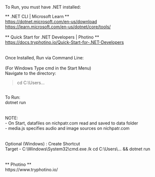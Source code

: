 To Run, you must have .NET installed:

** .NET CLI | Microsoft Learn  ** <br>
https://dotnet.microsoft.com/en-us/download <br>
https://learn.microsoft.com/en-us/dotnet/core/tools/
<br>
<br>
** Quick Start for .NET Developers | Photino ** <br>
https://docs.tryphotino.io/Quick-Start-for-.NET-Developers
<br>
<br>
<br>
Once Installed, Run via Command Line:<br>
<br>
(For Windows Type cmd in the Start Menu)<br>
Navigate to the directory:
>cd C:\Users\...
<br>
To Run:<br>
dotnet run 
<br>
<br>
<br>
NOTE:<br>
 - On Start, datafiles on nichpatr.com read and saved to data folder<br>
 - media.js specifies audio and image sources on nichpatr.com
<br>
<br>
<br>
Optional (Windows) : Create Shortcut<br>
Target - C:\Windows\System32\cmd.exe /k cd C:\Users\... && dotnet run
<br>
<br>
<br>
** Photino **<br>
https://www.tryphotino.io/
